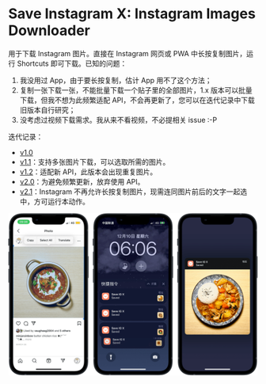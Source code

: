# Save Instagram X: Instagram Images Downloader

用于下载 Instagram 图片。直接在 Instagram 网页或 PWA 中长按复制图片，运行 Shortcuts 即可下载。已知的问题：

1. 我没用过 App，由于要长按复制，估计 App 用不了这个方法；
2. 复制一张下载一张，不能批量下载一个贴子里的全部图片，1.x 版本可以批量下载，但我不想为此频繁适配 API，不会再更新了，您可以在迭代记录中下载旧版本自行研究；
3. 没考虑过视频下载需求。我从来不看视频，不必提相关 issue \:-P

迭代记录：

- [v1.0](https://www.icloud.com/shortcuts/efa7beb78148464e88b6749dd7a2a9cf)
- [v1.1](https://www.icloud.com/shortcuts/d180fb5cbcf64e1e8f5f81aa24178d74)：支持多张图片下载，可以选取所需的图片。
- [v1.2](https://www.icloud.com/shortcuts/2a5ad06ddde94216951e52992cd431fa)：适配新 API，此版本会出现重复图片。
- [v2.0](https://www.icloud.com/shortcuts/4b9868451b144fd5962c1faac87832b2)：为避免频繁更新，放弃使用 API。
- [v2.1](https://www.icloud.com/shortcuts/5c7136004e0c412ea00ea0e3f67dd702)：Instagram 不再允许长按复制图片，现需连同图片前后的文字一起选中，方可运行本动作。

![title](img.png)